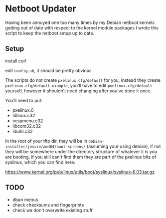 
# Netboot Updater

Having been annoyed one too many times by my Debian netboot kernels getting out
of date with respect to the kernel module packages I wrote this script to keep
the netboot setup up to date.

## Setup

install curl

edit `config.sh`, it should be pretty obvious

The scripts do not create `pxelinux.cfg/default` for you, instead they create
`pxelinux.cfg/default.example`, you'll have to edit `pxelinux.cfg/default` yourself,
however it shouldn't need changing after you've done it once.

You'll need to put:

* pxelinux.0
* ldlinux.c32
* vesamenu.c32
* libcom32.c32
* libutil.c32

In the root of your tftp dir, they will be in `debian-installer/jessie/amd64/boot-screens/`
(assuming your using debian), if not they will be somewhere under the directory structure of
whatever it is you are booting, if you still can't find them they are part of the pxelinux
bits of syslinux, which you can find here:

https://www.kernel.org/pub/linux/utils/boot/syslinux/syslinux-6.03.tar.gz

## TODO

* dban menus
* check checksums and fingerprints
* check we don't overwrite existing stuff

